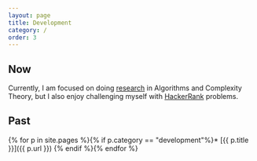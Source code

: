 ```yaml
---
layout: page
title: Development
category: /
order: 3
---
```


## Now

Currently, I am focused on doing [research](../research) in Algorithms and Complexity Theory, but I also enjoy challenging myself with [HackerRank](https://hackerrank.com) problems.

## Past

{% for p in site.pages %}{% if p.category == "development"%}* [{{ p.title }}]({{ p.url }})
{% endif %}{% endfor %}

